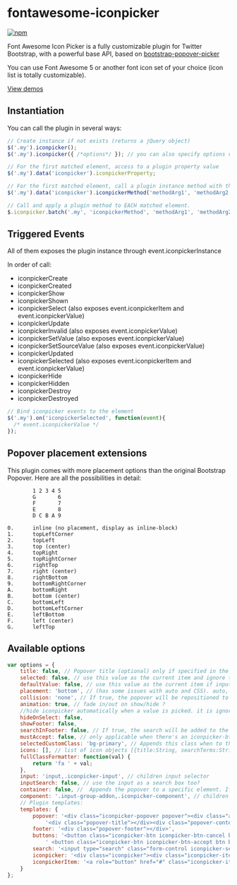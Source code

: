 fontawesome-iconpicker
========================

<!--[![Build Status](https://img.shields.io/travis/farbelous/fontawesome-iconpicker/master.svg?style=flat-square)](https://travis-ci.org/farbelous/fontawesome-iconpicker)-->
<!--[![npm@next](https://img.shields.io/npm/v/fontawesome-iconpicker/next.svg?style=flat-square)](https://www.npmjs.com/package/fontawesome-iconpicker?activeTab=versions)-->
[![npm](https://img.shields.io/npm/v/fontawesome-iconpicker.svg?style=flat-square)](https://www.npmjs.com/package/fontawesome-iconpicker)


Font Awesome Icon Picker is a fully customizable plugin for Twitter Bootstrap,
with a powerful base API, based on [bootstrap-popover-picker](https://itsjavi.com/bootstrap-popover-picker/)

You can use Font Awesome 5 or another font icon set of your choice (icon list is totally customizable).

[View demos](https://itsjavi.com/fontawesome-iconpicker/)

## Instantiation

You can call the plugin in several ways:

```javascript
// Create instance if not exists (returns a jQuery object)
$('.my').iconpicker();
$('.my').iconpicker({ /*options*/ }); // you can also specify options via data-* attributes

// For the first matched element, access to a plugin property value
$('.my').data('iconpicker').iconpickerProperty;

// For the first matched element, call a plugin instance method with the given args
$('.my').data('iconpicker').iconpickerMethod('methodArg1', 'methodArg2' /* , other args */);

// Call and apply a plugin method to EACH matched element.
$.iconpicker.batch('.my', 'iconpickerMethod', 'methodArg1', 'methodArg2' /* , other args */); ->
```

## Triggered Events

All of them exposes the plugin instance through event.iconpickerInstance

In order of call:

* iconpickerCreate
* iconpickerCreated
* iconpickerShow
* iconpickerShown
* iconpickerSelect (also exposes event.iconpickerItem and event.iconpickerValue)
* iconpickerUpdate
* iconpickerInvalid (also exposes event.iconpickerValue)
* iconpickerSetValue (also exposes event.iconpickerValue)
* iconpickerSetSourceValue (also exposes event.iconpickerValue)
* iconpickerUpdated
* iconpickerSelected (also exposes event.iconpickerItem and event.iconpickerValue)
* iconpickerHide
* iconpickerHidden
* iconpickerDestroy
* iconpickerDestroyed

```javascript
// Bind iconpicker events to the element
$('.my').on('iconpickerSelected', function(event){
  /* event.iconpickerValue */
});
```

## Popover placement extensions

This plugin comes with more placement options than the original Bootstrap Popover.
Here are all the possibilities in detail:

            1 2 3 4 5
            G       6
            F       7
            E       8
            D C B A 9

    0.      inline (no placement, display as inline-block)
    1.      topLeftCorner
    2.      topLeft
    3.      top (center)
    4.      topRight
    5.      topRightCorner
    6.      rightTop
    7.      right (center)
    8.      rightBottom
    9.      bottomRightCorner
    A.      bottomRight
    B.      bottom (center)
    C.      bottomLeft
    D.      bottomLeftCorner
    E.      leftBottom
    F.      left (center)
    G.      leftTop


## Available options

```javascript
var options = {
    title: false, // Popover title (optional) only if specified in the template
    selected: false, // use this value as the current item and ignore the original
    defaultValue: false, // use this value as the current item if input or element value is empty
    placement: 'bottom', // (has some issues with auto and CSS). auto, top, bottom, left, right
    collision: 'none', // If true, the popover will be repositioned to another position when collapses with the window borders
    animation: true, // fade in/out on show/hide ?
    //hide iconpicker automatically when a value is picked. it is ignored if mustAccept is not false and the accept button is visible
    hideOnSelect: false,
    showFooter: false,
    searchInFooter: false, // If true, the search will be added to the footer instead of the title
    mustAccept: false, // only applicable when there's an iconpicker-btn-accept button in the popover footer
    selectedCustomClass: 'bg-primary', // Appends this class when to the selected item
    icons: [], // list of icon objects [{title:String, searchTerms:String}]. By default, all Font Awesome icons are included.
    fullClassFormatter: function(val) {
        return 'fa ' + val;
    },
    input: 'input,.iconpicker-input', // children input selector
    inputSearch: false, // use the input as a search box too?
    container: false, //  Appends the popover to a specific element. If not set, the selected element or element parent is used
    component: '.input-group-addon,.iconpicker-component', // children component jQuery selector or object, relative to the container element
    // Plugin templates:
    templates: {
        popover: '<div class="iconpicker-popover popover"><div class="arrow"></div>' +
            '<div class="popover-title"></div><div class="popover-content"></div></div>',
        footer: '<div class="popover-footer"></div>',
        buttons: '<button class="iconpicker-btn iconpicker-btn-cancel btn btn-default btn-sm">Cancel</button>' +
            ' <button class="iconpicker-btn iconpicker-btn-accept btn btn-primary btn-sm">Accept</button>',
        search: '<input type="search" class="form-control iconpicker-search" placeholder="Type to filter" />',
        iconpicker: '<div class="iconpicker"><div class="iconpicker-items"></div></div>',
        iconpickerItem: '<a role="button" href="#" class="iconpicker-item"><i></i></a>',
    }
};
```
